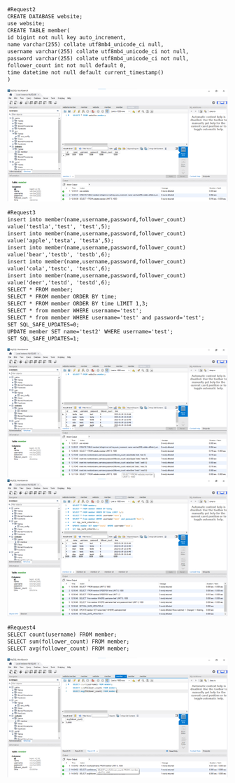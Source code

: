     #Request2
    CREATE DATABASE website;
    use website;
    CREATE TABLE member(
    id bigint not null key auto_increment,
    name varchar(255) collate utf8mb4_unicode_ci null,
    username varchar(255) collate utf8mb4_unicode_ci not null,
    password varchar(255) collate utf8mb4_unicode_ci not null,
    follower_count int not null default 0,
    time datetime not null default current_timestamp()
    )
![GITHUB](request2.png)

    #Request3
    insert into member(name,username,password,follower_count)
    value('testla','test', 'test',5);
    insert into member(name,username,password,follower_count)
    value('apple','testa', 'testa',5);
    insert into member(name,username,password,follower_count)
    value('bear','testb', 'testb',6);
    insert into member(name,username,password,follower_count)
    value('cola','testc', 'testc',6);
    insert into member(name,username,password,follower_count)
    value('deer','testd', 'testd',6);
    SELECT * FROM member;
    SELECT * FROM member ORDER BY time;
    SELECT * FROM member ORDER BY time LIMIT 1,3;
    SELECT * from member WHERE username='test';
    SELECT * from member WHERE username='test' and password='test';
    SET SQL_SAFE_UPDATES=0;
    UPDATE member SET name='test2' WHERE username='test';
    SET SQL_SAFE_UPDATES=1;
![GITHUB](request3.png)
![GITHUB](request3-2.png)

    #Request4
    SELECT count(username) FROM member;
    SELECT sum(follower_count) FROM member;
    SELECT avg(follower_count) FROM member;
![GITHUB](request4.png)
